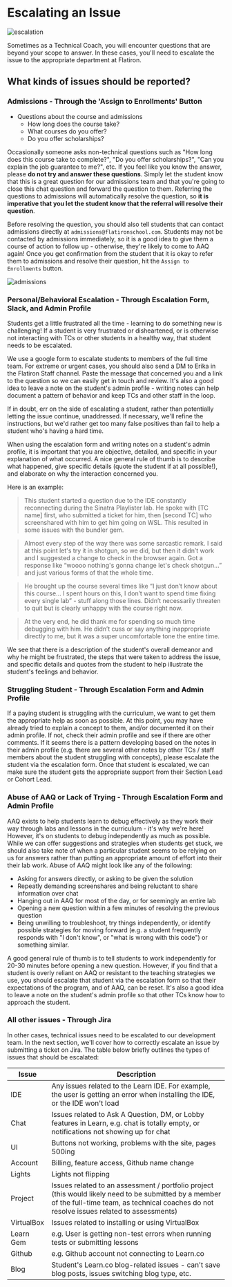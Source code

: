 # Escalating an Issue

![escalation](http://i.giphy.com/ToMjGpjpXMFPshSYGLm.gif)

Sometimes as a Technical Coach, you will encounter questions that are beyond your scope to answer. In these cases, you'll need to escalate the issue to the appropriate department at Flatiron.

## What kinds of issues should be reported?

### Admissions - Through the 'Assign to Enrollments' Button

- Questions about the course and admissions
  - How long does the course take?
  - What courses do you offer?
  - Do you offer scholarships?

Occasionally someone asks non-technical questions such as "How long does this course take to complete?", "Do you offer scholarships?", "Can you explain the job guarantee to me?", etc. If you feel like you know the answer, please **do not try and answer these questions**. Simply let the student know that this is a great question for our admissions team and that you're going to close this chat question and forward the question to them. Referring the questions to admissions will automatically resolve the question, so **it is imperative that you let the student know that the referral will resolve their question**.

Before resolving the question, you should also tell students that can contact admissions directly at `admissions@flatironschool.com`. Students may not be contacted by admissions immediately, so it is a good idea to give them a course of action to follow up - otherwise, they're likely to come to AAQ again! Once you get confirmation from the student that it is okay to refer them to admissions and resolve their question, hit the `Assign to Enrollments` button.  

![admissions](https://github.com/learn-co-curriculum/technical-coach-escalating-an-issue/blob/master/assign_to_enrollments.png?raw=true)

### Personal/Behavioral Escalation - Through Escalation Form, Slack, and Admin Profile

Students get a little frustrated all the time - learning to do something new is challenging! If a student is very frustrated or disheartened, or is otherwise not interacting with TCs or other students in a healthy way, that student needs to be escalated.  

We use a google form to escalate students to members of the full time team. For extreme or urgent cases, you should also send a DM to Erika in the Flatiron Staff channel. Paste the message that concerned you and a link to the question so we can easily get in touch and review. It's also a good idea to leave a note on the student's admin profile - writing notes can help document a pattern of behavior and keep TCs and other staff in the loop.

If in doubt, err on the side of escalating a student, rather than potentially letting the issue continue, unaddressed. If necessary, we'll refine the instructions, but we'd rather get too many false positives than fail to help a student who's having a hard time.

When using the escalation form and writing notes on a student's admin profile, it is important that you are objective, detailed, and specific in your explanation of what occurred. A nice general rule of thumb is to describe what happened, give specific details (quote the student if at all possible!), and elaborate on why the interaction concerned you.

Here is an example:

>This student started a question due to the IDE constantly reconnecting during the Sinatra Playlister lab. He spoke with [TC name] first, who submitted a ticket for him, then [second TC] who screenshared with him to get him going on WSL. This resulted in some issues with the bundler gem.

>Almost every step of the way there was some sarcastic remark. I said at this point let's try it in shotgun, so we did, but then it didn’t work and I suggested a change to check in the browser again. Got a response like “woooo nothing's gonna change let's check shotgun...” and just various forms of that the whole time.

>He brought up the course several times like “I just don’t know about this course... I spent hours on this, I don’t want to spend time fixing every single lab” - stuff along those lines. Didn’t necessarily threaten to quit but is clearly unhappy with the course right now.

>At the very end, he did thank me for spending so much time debugging with him. He didn’t cuss or say anything inappropriate directly to me, but it was a super uncomfortable tone the entire time.

We see that there is a description of the student's overall demeanor and why he might be frustrated, the steps that were taken to address the issue, and specific details and quotes from the student to help illustrate the student's feelings and behavior.

### Struggling Student - Through Escalation Form and Admin Profile

If a paying student is struggling with the curriculum, we want to get them the appropriate help as soon as possible. At this point, you may have already tried to explain a concept to them, and/or documented it on their admin profile. If not, check their admin profile and see if there are other comments. If it seems there is a pattern developing based on the notes in their admin profile (e.g. there are several other notes by other TCs / staff members about the student struggling with concepts), please escalate the student via the escalation form. Once that student is escalated, we can make sure the student gets the appropriate support from their Section Lead or Cohort Lead.

### Abuse of AAQ or Lack of Trying - Through Escalation Form and Admin Profile
AAQ exists to help students learn to debug effectively as they work their way through labs and lessons in the curriculum - it's why we're here! However, it's on students to debug independently as much as possible. While we can offer suggestions and strategies when students get stuck, we should also take note of when a particular student seems to be relying on us for answers rather than putting an appropriate amount of effort into their their lab work. Abuse of AAQ might look like any of the following:

- Asking for answers directly, or asking to be given the solution
- Repeatly demanding screenshares and being reluctant to share information over chat
- Hanging out in AAQ for most of the day, or for seemingly an entire lab
- Opening a new question within a few minutes of resolving the previous question
- Being unwilling to troubleshoot, try things independently, or identify possible strategies for moving forward (e.g. a student frequently responds with "I don't know", or "what is wrong with this code") or something similar.

A good general rule of thumb is to tell students to work independently for 20-30 minutes before opening a new question. However, if you find that a student is overly reliant on AAQ or resistant to the teaching strategies we use, you should escalate that student via the escalation form so that their expectations of the program, and of AAQ, can be reset. It's also a good idea to leave a note on the student's admin profile so that other TCs know how to approach the student.

### All other issues - Through Jira

In other cases, technical issues need to be escalated to our development team. In the next section, we'll cover how to correctly escalate an issue by submitting a ticket on Jira. The table below briefly outlines the types of issues that should be escalated:

| Issue | Description |
| --- | --- |
| IDE |  Any issues related to the Learn IDE. For example, the user is getting an error when installing the IDE, or the IDE won't load |
| Chat |  Issues related to Ask A Question, DM, or Lobby features in Learn, e.g. chat is totally empty, or notifications not showing up for chat|
| UI |  Buttons not working, problems with the site, pages 500ing |
| Account | Billing, feature access, Github name change |
| Lights | Lights not flipping |
| Project | Issues related to an assessment / portfolio project (this would likely need to be submitted by a member of the full-time team, as technical coaches do not resolve issues related to assessments) |
| VirtualBox | Issues related to installing or using VirtualBox |
| Learn Gem | e.g. User is getting non-test errors when running tests or submitting lessons |
| Github |  e.g. Github account not connecting to Learn.co |
| Blog | Student's Learn.co blog-related issues - can't save blog posts, issues switching blog type, etc.
